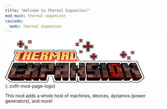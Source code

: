```yaml
---
title: "Welcome to Thermal Expansion!"
mod_main: thermal expansion
cascade:
  mods: thermal expansion
---
```


![Thermal Expansion Logo](/assets/images/logos/1.16/thermal-expansion.png){:.cofh-mod-page-logo}

This mod adds a whole host of machines, devices, dynamos (power generators), and more!
